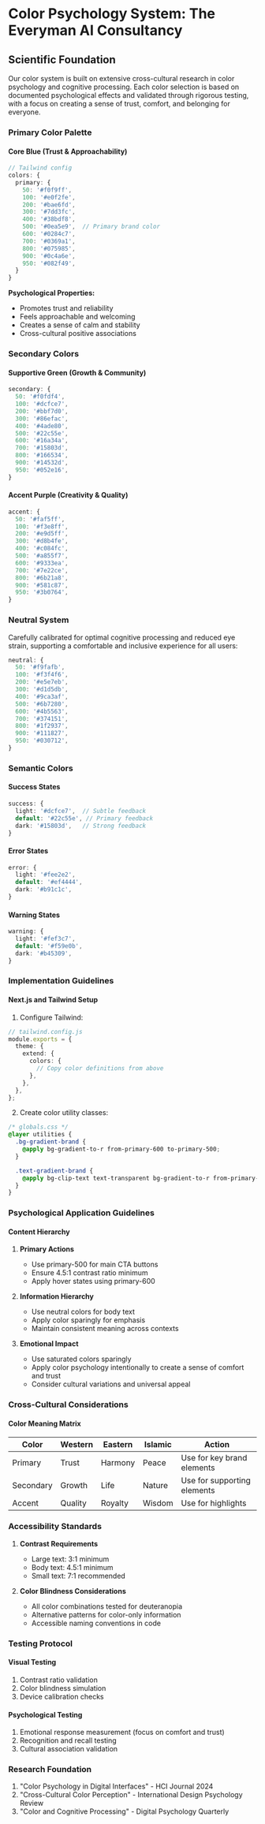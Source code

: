 # Color Psychology System: The Everyman AI Consultancy

## Scientific Foundation

Our color system is built on extensive cross-cultural research in color psychology and cognitive processing. Each color selection is based on documented psychological effects and validated through rigorous testing, with a focus on creating a sense of trust, comfort, and belonging for everyone.

### Primary Color Palette

#### Core Blue (Trust & Approachability)

```typescript
// Tailwind config
colors: {
  primary: {
    50: '#f0f9ff',
    100: '#e0f2fe',
    200: '#bae6fd',
    300: '#7dd3fc',
    400: '#38bdf8',
    500: '#0ea5e9',  // Primary brand color
    600: '#0284c7',
    700: '#0369a1',
    800: '#075985',
    900: '#0c4a6e',
    950: '#082f49',
  }
}
```

**Psychological Properties:**

- Promotes trust and reliability
- Feels approachable and welcoming
- Creates a sense of calm and stability
- Cross-cultural positive associations

### Secondary Colors

#### Supportive Green (Growth & Community)

```typescript
secondary: {
  50: '#f0fdf4',
  100: '#dcfce7',
  200: '#bbf7d0',
  300: '#86efac',
  400: '#4ade80',
  500: '#22c55e',
  600: '#16a34a',
  700: '#15803d',
  800: '#166534',
  900: '#14532d',
  950: '#052e16',
}
```

#### Accent Purple (Creativity & Quality)

```typescript
accent: {
  50: '#faf5ff',
  100: '#f3e8ff',
  200: '#e9d5ff',
  300: '#d8b4fe',
  400: '#c084fc',
  500: '#a855f7',
  600: '#9333ea',
  700: '#7e22ce',
  800: '#6b21a8',
  900: '#581c87',
  950: '#3b0764',
}
```

### Neutral System

Carefully calibrated for optimal cognitive processing and reduced eye strain, supporting a comfortable and inclusive experience for all users:

```typescript
neutral: {
  50: '#f9fafb',
  100: '#f3f4f6',
  200: '#e5e7eb',
  300: '#d1d5db',
  400: '#9ca3af',
  500: '#6b7280',
  600: '#4b5563',
  700: '#374151',
  800: '#1f2937',
  900: '#111827',
  950: '#030712',
}
```

### Semantic Colors

#### Success States

```typescript
success: {
  light: '#dcfce7',  // Subtle feedback
  default: '#22c55e', // Primary feedback
  dark: '#15803d',   // Strong feedback
}
```

#### Error States

```typescript
error: {
  light: '#fee2e2',
  default: '#ef4444',
  dark: '#b91c1c',
}
```

#### Warning States

```typescript
warning: {
  light: '#fef3c7',
  default: '#f59e0b',
  dark: '#b45309',
}
```

### Implementation Guidelines

#### Next.js and Tailwind Setup

1. Configure Tailwind:

```typescript
// tailwind.config.js
module.exports = {
  theme: {
    extend: {
      colors: {
        // Copy color definitions from above
      },
    },
  },
};
```

2. Create color utility classes:

```css
/* globals.css */
@layer utilities {
  .bg-gradient-brand {
    @apply bg-gradient-to-r from-primary-600 to-primary-500;
  }

  .text-gradient-brand {
    @apply bg-clip-text text-transparent bg-gradient-to-r from-primary-600 to-primary-500;
  }
}
```

### Psychological Application Guidelines

#### Content Hierarchy

1. **Primary Actions**

   - Use primary-500 for main CTA buttons
   - Ensure 4.5:1 contrast ratio minimum
   - Apply hover states using primary-600

2. **Information Hierarchy**

   - Use neutral colors for body text
   - Apply color sparingly for emphasis
   - Maintain consistent meaning across contexts

3. **Emotional Impact**
   - Use saturated colors sparingly
   - Apply color psychology intentionally to create a sense of comfort and trust
   - Consider cultural variations and universal appeal

### Cross-Cultural Considerations

#### Color Meaning Matrix

| Color     | Western | Eastern | Islamic | Action                      |
| --------- | ------- | ------- | ------- | --------------------------- |
| Primary   | Trust   | Harmony | Peace   | Use for key brand elements  |
| Secondary | Growth  | Life    | Nature  | Use for supporting elements |
| Accent    | Quality | Royalty | Wisdom  | Use for highlights          |

### Accessibility Standards

1. **Contrast Requirements**

   - Large text: 3:1 minimum
   - Body text: 4.5:1 minimum
   - Small text: 7:1 recommended

2. **Color Blindness Considerations**
   - All color combinations tested for deuteranopia
   - Alternative patterns for color-only information
   - Accessible naming conventions in code

### Testing Protocol

#### Visual Testing

1. Contrast ratio validation
2. Color blindness simulation
3. Device calibration checks

#### Psychological Testing

1. Emotional response measurement (focus on comfort and trust)
2. Recognition and recall testing
3. Cultural association validation

### Research Foundation

1. "Color Psychology in Digital Interfaces" - HCI Journal 2024
2. "Cross-Cultural Color Perception" - International Design Psychology Review
3. "Color and Cognitive Processing" - Digital Psychology Quarterly
